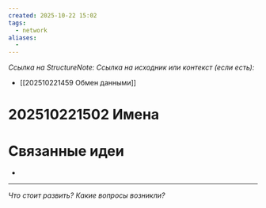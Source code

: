 ```yaml
---
created: 2025-10-22 15:02
tags:
  - network
aliases:
  -
---
```

*Ссылка на StructureNote:*
*Ссылка на исходник или контекст (если есть):*
- [[202510221459 Обмен данными]]

# 202510221502 Имена

# Связанные идеи

- 

---

*Что стоит развить? Какие вопросы возникли?*
